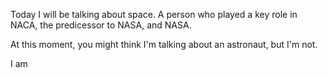 Today I will be talking about space. 
A person who played a key role in NACA, the predicessor to NASA, and NASA.

At this moment, you might think I'm talking about an astronaut, but I'm not.

I am 
